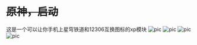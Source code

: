 # ~~原神，启动~~
这是一个可以让你手机上星穹铁道和12306互换图标的xp模块
![pic](res/desktop.jpg)
![pic](res/recent.jpg)
![pic](res/appInfo_com.MobileTicket.jpg)
![pic](res/appInfo_com.mihoyo.hkrpg.jpg)
